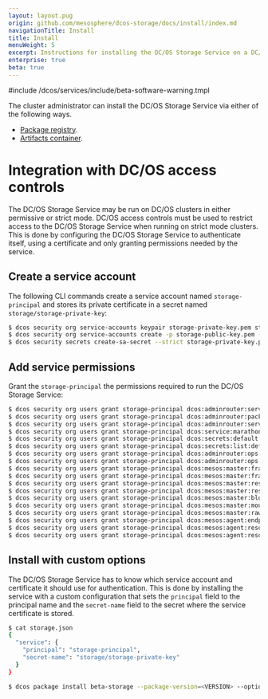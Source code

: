 ```yaml
---
layout: layout.pug
origin: github.com/mesosphere/dcos-storage/docs/install/index.md
navigationTitle: Install
title: Install
menuWeight: 5
excerpt: Instructions for installing the DC/OS Storage Service on a DC/OS cluster
enterprise: true
beta: true
---
```

#include /dcos/services/include/beta-software-warning.tmpl

The cluster administrator can install the DC/OS Storage Service via either of the following ways.

* [Package registry](./package-registry-based/).
* [Artifacts container](./artifacts-container-based/).

# Integration with DC/OS access controls

The DC/OS Storage Service may be run on DC/OS clusters in either permissive or strict mode. DC/OS access controls must be used to restrict access to the DC/OS Storage Service when running on strict mode clusters. This is done by configuring the DC/OS Storage Service to authenticate itself, using a certificate and only granting permissions needed by the service.

## Create a service account

The following CLI commands create a service account named `storage-principal` and stores its private certificate in a secret named `storage/storage-private-key`:

```bash
$ dcos security org service-accounts keypair storage-private-key.pem storage-public-key.pem
$ dcos security org service-accounts create -p storage-public-key.pem -d "DSS service account" storage-principal
$ dcos security secrets create-sa-secret --strict storage-private-key.pem storage-principal storage/storage-private-key
```

## Add service permissions

Grant the `storage-principal` the permissions required to run the DC/OS Storage Service:

```bash
$ dcos security org users grant storage-principal dcos:adminrouter:service:marathon full
$ dcos security org users grant storage-principal dcos:adminrouter:package full
$ dcos security org users grant storage-principal dcos:adminrouter:service:storage full
$ dcos security org users grant storage-principal dcos:service:marathon:marathon:services:/ full
$ dcos security org users grant storage-principal dcos:secrets:default:/storage/\* full
$ dcos security org users grant storage-principal dcos:secrets:list:default:/storage read
$ dcos security org users grant storage-principal dcos:adminrouter:ops:ca:rw full
$ dcos security org users grant storage-principal dcos:adminrouter:ops:ca:ro full
$ dcos security org users grant storage-principal dcos:mesos:master:framework:principal:storage-principal full
$ dcos security org users grant storage-principal dcos:mesos:master:framework:role full
$ dcos security org users grant storage-principal dcos:mesos:master:reservation delete
$ dcos security org users grant storage-principal dcos:mesos:master:reservation:role full
$ dcos security org users grant storage-principal dcos:mesos:master:block_disk:role full
$ dcos security org users grant storage-principal dcos:mesos:master:mount_disk:role full
$ dcos security org users grant storage-principal dcos:mesos:master:raw_disk:role full
$ dcos security org users grant storage-principal dcos:mesos:agent:endpoint:path:/api/v1 full
$ dcos security org users grant storage-principal dcos:mesos:agent:resource_provider_config full
$ dcos security org users grant storage-principal dcos:mesos:agent:resource_provider read
```

## Install with custom options

The DC/OS Storage Service has to know which service account and certificate it should use for authentication. This is done by installing the service with a custom configuration that sets the `principal` field to the principal name and the `secret-name` field to the secret where the service certificate is stored.

```bash
$ cat storage.json
{
  "service": {
    "principal": "storage-principal",
    "secret-name": "storage/storage-private-key"
  }
}

$ dcos package install beta-storage --package-version=<VERSION> --options=storage.json
```
